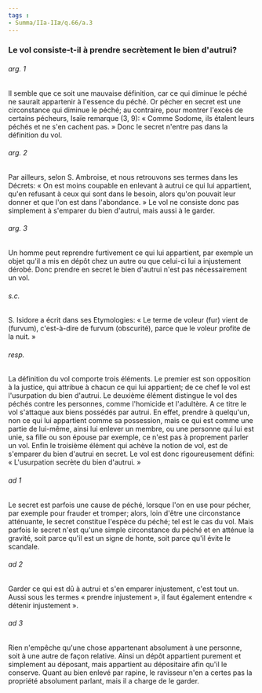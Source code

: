 ```yaml
---
tags : 
- Summa/IIa-IIæ/q.66/a.3
---
```


### Le vol consiste-t-il à prendre secrètement le bien d'autrui?

###### arg. 1
Il semble que ce soit une mauvaise définition, car ce qui diminue le péché ne saurait appartenir à l'essence du péché. Or pécher en secret est une circonstance qui diminue le péché; au contraire, pour montrer l'excès de certains pécheurs, Isaïe remarque (3, 9): « Comme Sodome, ils étalent leurs péchés et ne s'en cachent pas. » Donc le secret n'entre pas dans la définition du vol. 

###### arg. 2
Par ailleurs, selon S. Ambroise, et nous retrouvons ses termes dans les Décrets: « On est moins coupable en enlevant à autrui ce qui lui appartient, qu'en refusant à ceux qui sont dans le besoin, alors qu'on pouvait leur donner et que l'on est dans l'abondance. » Le vol ne consiste donc pas simplement à s'emparer du bien d'autrui, mais aussi à le garder. 

###### arg. 3
Un homme peut reprendre furtivement ce qui lui appartient, par exemple un objet qu'il a mis en dépôt chez un autre ou que celui-ci lui a injustement dérobé. Donc prendre en secret le bien d'autrui n'est pas nécessairement un vol. 

###### s.c.
S. Isidore a écrit dans ses Etymologies: « Le terme de voleur (fur) vient de (furvum), c'est-à-dire de furvum (obscurité), parce que le voleur profite de la nuit. » 

###### resp.
La définition du vol comporte trois éléments. Le premier est son opposition à la justice, qui attribue à chacun ce qui lui appartient; de ce chef le vol est l'usurpation du bien d'autrui. Le deuxième élément distingue le vol des péchés contre les personnes, comme l'homicide et l'adultère. A ce titre le vol s'attaque aux biens possédés par autrui. En effet, prendre à quelqu'un, non ce qui lui appartient comme sa possession, mais ce qui est comme une partie de lui-même, ainsi lui enlever un membre, ou une personne qui lui est unie, sa fille ou son épouse par exemple, ce n'est pas à proprement parler un vol. Enfin le troisième élément qui achève la notion de vol, est de s'emparer du bien d'autrui en secret. Le vol est donc rigoureusement défini: « L'usurpation secrète du bien d'autrui. » 

###### ad 1
Le secret est parfois une cause de péché, lorsque l'on en use pour pécher, par exemple pour frauder et tromper; alors, loin d'être une circonstance atténuante, le secret constitue l'espèce du péché; tel est le cas du vol. Mais parfois le secret n'est qu'une simple circonstance du péché et en atténue la gravité, soit parce qu'il est un signe de honte, soit parce qu'il évite le scandale. 

###### ad 2
Garder ce qui est dû à autrui et s'en emparer injustement, c'est tout un. Aussi sous les termes « prendre injustement », il faut également entendre « détenir injustement ». 

###### ad 3
Rien n'empêche qu'une chose appartenant absolument à une personne, soit à une autre de façon relative. Ainsi un dépôt appartient purement et simplement au déposant, mais appartient au dépositaire afin qu'il le conserve. Quant au bien enlevé par rapine, le ravisseur n'en a certes pas la propriété absolument parlant, mais il a charge de le garder. 

